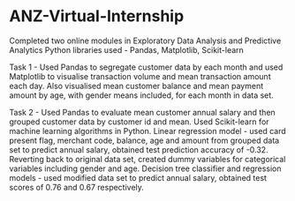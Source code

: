 # ANZ-Virtual-Internship
Completed two online modules in Exploratory Data Analysis and Predictive Analytics
Python libraries used - Pandas, Matplotlib, Scikit-learn

Task 1 - Used Pandas to segregate customer data by each month and used Matplotlib to visualise transaction volume and mean transaction amount each day. Also visualised mean customer balance and mean payment amount by age, with gender means included, for each month in data set.

Task 2 - Used Pandas to evaluate mean customer annual salary and then grouped customer data by customer id and mean. Used Scikit-learn for machine learning algorithms in Python. Linear regression model - used card present flag, merchant code, balance, age and amount from grouped data set to predict annual salary, obtained test prediction accuracy of -0.32. Reverting back to original data set, created dummy variables for categorical variables including gender and age. Decision tree classifier and regression models - used modified data set to predict annual salary, obtained test scores of 0.76 and 0.67 respectively.
